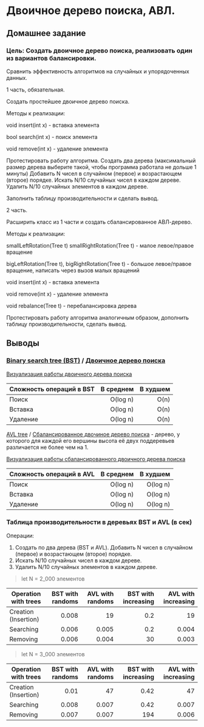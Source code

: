 # Двоичное дерево поиска, АВЛ.
## Домашнее задание

### Цель: Создать двоичное дерево поиска, реализовать один из вариантов балансировки. 

Сравнить эффективность алгоритмов на случайных и упорядоченных данных.

1 часть, обязательная.

Создать простейшее двоичное дерево поиска. 

Методы к реализации:

void insert(int x) - вставка элемента

bool search(int x) - поиск элемента

void remove(int x) - удаление элемента

Протестировать работу алгоритма.
Создать два дерева (максимальный размер дерева выберите такой, чтобы программа работала не дольше 1 минуты)
Добавить N чисел в случайном (первое) и возрастающем (второе) порядке.
Искать N/10 случайных чисел в каждом дереве.
Удалить N/10 случайных элементов в каждом дереве.

Заполнить таблицу производительности и сделать вывод.

2 часть.

Расширить класс из 1 части и создать сбалансированное АВЛ-дерево.

Методы к реализации:

smallLeftRotation(Tree t) smallRightRotation(Tree t) - малое левое/правое вращение

bigLeftRotation(Tree t), bigRightRotation(Tree t) - большое левое/правое вращение, написать через вызов малых вращений

void insert(int x) - вставка элемента

void remove(int x) - удаление элемента

void rebalance(Tree t) - перебалансировка дерева

Протестировать работу алгоритма аналогичным образом,
дополнить таблицу производительности, сделать вывод.


## Выводы

### [Binary search tree (BST)](https://en.wikipedia.org/wiki/Binary_search_tree) / [Двоичное дерево поиска](https://ru.wikipedia.org/wiki/Двоичное_дерево_поиска)

[Визуализация работы двоичного дерева поиска](https://www.cs.usfca.edu/~galles/visualization/BST.html)

 Сложность операций в BST         |В среднем |В худшем
  ---|---:|---:
 Поиск                            |O(log n)  | O(n)
 Вставка                          |O(log n)  | O(n)
 Удаление                         |O(log n)  | O(n)


[AVL tree](https://en.wikipedia.org/wiki/AVL_tree) / [Сбалансированное двочиное дерево поиска](https://ru.wikipedia.org/wiki/АВЛ-дерево) - дерево, у которого для каждой его вершины высота её двух поддеревьев различается не более чем на 1.

[Визуализация работы сбалансированного двоичного дерева поиска](https://www.cs.usfca.edu/~galles/visualization/AVLtree.html)

 Сложность операций в AVL         |В среднем |В худшем
  ---|---:|---:
 Поиск                            |O(log n)  | O(log n)
 Вставка                          |O(log n)  | O(log n)  
 Удаление                         |O(log n)  | O(log n) 

### Таблица производительности в деревьях BST и AVL (в сек)

Операции:
1. Создать по два дерева (BST и AVL). Добавить N чисел в случайном (первое) и возрастающем (второе) порядке.
2. Искать N/10 случайных чисел в каждом дереве.
3. Удалить N/10 случайных элементов в каждом дереве.

> let N = 2_000 элементов

  
 Operation with trees                     |BST with randoms|AVL with randoms|BST with increasing|AVL with increasing
  ---|---:|---:|---:|---:
 Creation (Insertion)                     |0.008           | 19             |0.2                |19      
 Searching                                |0.006           | 0.005          |0.2                |0.004     
 Removing                                 |0.006           | 0.004          |30                 |0.003       
 
 > let N = 3_000 элементов
 
  Operation with trees                    |BST with randoms |AVL with randoms|BST with increasing|AVL with increasing
  ---|---:|---:|---:|---:
 Creation (Insertion)                     |0.01             | 47             |0.42               |47      
 Searching                                |0.008            | 0.007          |0.42               |0.007     
 Removing                                 |0.007            | 0.007          |194                |0.006       
 
